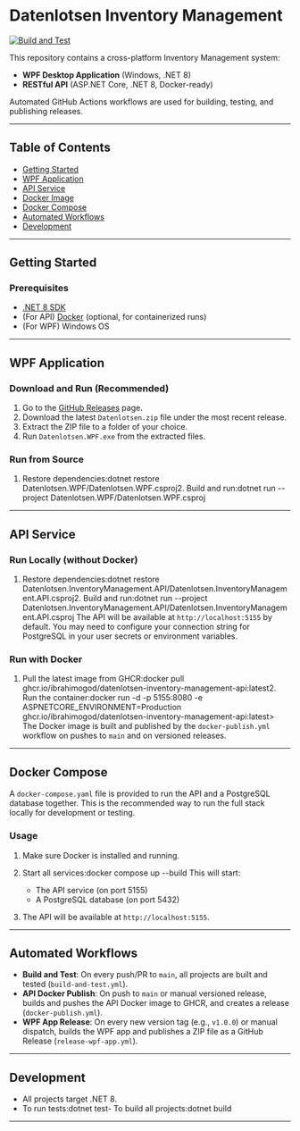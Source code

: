# Datenlotsen Inventory Management

[![Build and Test](https://github.com/Ibrahimogod/datenlotsen-inventory-management/actions/workflows/ci.yml/badge.svg)](https://github.com/Ibrahimogod/datenlotsen-inventory-management/actions/workflows/ci.yml)

This repository contains a cross-platform Inventory Management system:
- **WPF Desktop Application** (Windows, .NET 8)
- **RESTful API** (ASP.NET Core, .NET 8, Docker-ready)

Automated GitHub Actions workflows are used for building, testing, and publishing releases.

---

## Table of Contents
- [Getting Started](#getting-started)
- [WPF Application](#wpf-application)
- [API Service](#api-service)
- [Docker Image](#docker-image)
- [Docker Compose](#docker-compose)
- [Automated Workflows](#automated-workflows)
- [Development](#development)

---

## Getting Started

### Prerequisites
- [.NET 8 SDK](https://dotnet.microsoft.com/download/dotnet/8.0)
- (For API) [Docker](https://www.docker.com/get-started) (optional, for containerized runs)
- (For WPF) Windows OS

---

## WPF Application

### Download and Run (Recommended)
1. Go to the [GitHub Releases](https://github.com/Ibrahimogod/datenlotsen-inventory-management/releases) page.
2. Download the latest `Datenlotsen.zip` file under the most recent release.
3. Extract the ZIP file to a folder of your choice.
4. Run `Datenlotsen.WPF.exe` from the extracted files.

### Run from Source
1. Restore dependencies:dotnet restore Datenlotsen.WPF/Datenlotsen.WPF.csproj2. Build and run:dotnet run --project Datenlotsen.WPF/Datenlotsen.WPF.csproj
---

## API Service

### Run Locally (without Docker)
1. Restore dependencies:dotnet restore Datenlotsen.InventoryManagement.API/Datenlotsen.InventoryManagement.API.csproj2. Build and run:dotnet run --project Datenlotsen.InventoryManagement.API/Datenlotsen.InventoryManagement.API.csproj   The API will be available at `http://localhost:5155` by default. You may need to configure your connection string for PostgreSQL in your user secrets or environment variables.

### Run with Docker
1. Pull the latest image from GHCR:docker pull ghcr.io/ibrahimogod/datenlotsen-inventory-management-api:latest2. Run the container:docker run -d -p 5155:8080 -e ASPNETCORE_ENVIRONMENT=Production ghcr.io/ibrahimogod/datenlotsen-inventory-management-api:latest> The Docker image is built and published by the `docker-publish.yml` workflow on pushes to `main` and on versioned releases.

---

## Docker Compose

A `docker-compose.yaml` file is provided to run the API and a PostgreSQL database together. This is the recommended way to run the full stack locally for development or testing.

### Usage
1. Make sure Docker is installed and running.
2. Start all services:docker compose up --build   This will start:
   - The API service (on port 5155)
   - A PostgreSQL database (on port 5432)

3. The API will be available at `http://localhost:5155`.

---

## Automated Workflows

- **Build and Test**: On every push/PR to `main`, all projects are built and tested (`build-and-test.yml`).
- **API Docker Publish**: On push to `main` or manual versioned release, builds and pushes the API Docker image to GHCR, and creates a release (`docker-publish.yml`).
- **WPF App Release**: On every new version tag (e.g., `v1.0.0`) or manual dispatch, builds the WPF app and publishes a ZIP file as a GitHub Release (`release-wpf-app.yml`).

---

## Development

- All projects target .NET 8.
- To run tests:dotnet test- To build all projects:dotnet build
---